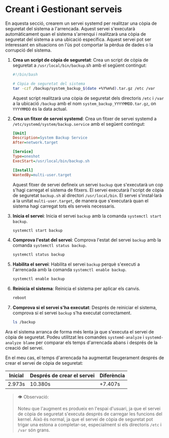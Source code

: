 # Creant i Gestionant serveis

En aquesta secció, crearem un servei systemd per realitzar una còpia de seguretat del sistema a l'arrencada. Aquest servei s'executarà automàticament quan el sistema s'arrenqui i realitzarà una còpia de seguretat del sistema a una ubicació específica. Aquest servei pot ser interessant en situacions on l'ús pot comportar la pèrdua de dades o la corrupció del sistema.

1. **Crea un script de còpia de seguretat**: Crea un script de còpia de seguretat a `/usr/local/bin/backup`.sh amb el següent contingut:

    ```bash
    #!/bin/bash

    # Còpia de seguretat del sistema
    tar -czf /backup/system_backup_$(date +%Y%m%d).tar.gz /etc /var
    ```

    Aquest script realitzarà una còpia de seguretat dels directoris `/etc` i `/var` a la ubicació `/backup` amb el nom `system_backup_YYYYMMDD.tar.gz`, on `YYYYMMDD` és la data actual.

2. **Crea un fitxer de servei systemd**: Crea un fitxer de servei systemd a `/etc/systemd/system/backup.service` amb el següent contingut:

    ```ini
    [Unit]
    Description=System Backup Service
    After=network.target

    [Service]
    Type=oneshot
    ExecStart=/usr/local/bin/backup.sh

    [Install]
    WantedBy=multi-user.target
    ```

    Aquest fitxer de servei defineix un servei `backup` que s'executarà un cop s'hagi carregat el sistema de fitxers. El servei executarà l'script de còpia de seguretat `backup.sh` al directori `/usr/local/bin`. El servei s'instal·larà a la unitat `multi-user.target`, de manera que s'executarà quan el sistema hagi carregat tots els serveis necessaris.

3. **Inicia el servei**: Inicia el servei `backup` amb la comanda `systemctl start backup`.

    ```bash
    systemctl start backup
    ```

4. **Comprova l'estat del servei**: Comprova l'estat del servei `backup` amb la comanda `systemctl status backup`.

    ```bash
    systemctl status backup
    ```

5. **Habilita el servei**: Habilita el servei `backup` perquè s'executi a l'arrencada amb la comanda `systemctl enable backup`.

    ```bash
    systemctl enable backup
    ```

6. **Reinicia el sistema**: Reinicia el sistema per aplicar els canvis.

    ```bash
    reboot
    ```

7. **Comprova si el servei s'ha executat**: Després de reiniciar el sistema, comprova si el servei `backup` s'ha executat correctament.

    ```bash
    ls /backup
    ```

Ara el sistema arranca de forma més lenta ja que s'executa el servei de còpia de seguretat. Podeu utilitzat les comandes `systemd-analyze` i `systemd-analyze blame` per comparar els temps d'arrencada abans i després de la creació del servei.

En el meu cas, el temps d'arrencada ha augmentat lleugerament després de crear el servei de còpia de seguretat:

|Inicial | Després de crear el servei | Diferència |
|--------|----------------------------|------------|
| 2.973s | 10.380s                    | +7.407s    |

> 👁️ Observació:
>
> Noteu que l'augment es produeix en l'espai d'usuari, ja que el servei de còpia de seguretat s'executa després de carregar les funcions del kernel. Això és normal, ja que el servei de còpia de seguretat pot trigar una estona a completar-se, especialment si els directoris `/etc` i `/var` són grans.

